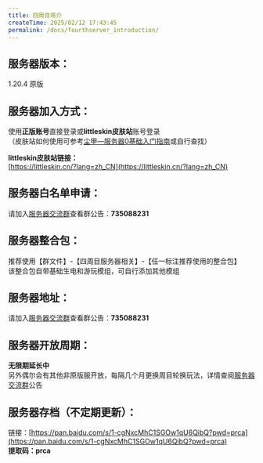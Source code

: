 ```yaml
---
title: 四周目简介
createTime: 2025/02/12 17:43:45
permalink: /docs/fourthserver_introduction/
---
```

## **服务器版本：**
1.20.4 原版

## **服务器加入方式：**
使用**正版账号**直接登录或**littleskin皮肤站**账号登录  
（皮肤站如何使用可参考[尘甲—服务器0基础入门指南](../尘甲-服务器0基础入坑指南.md)或自行查找）  

**littleskin皮肤站链接：**  
[https://littleskin.cn/?lang=zh_CN](https://littleskin.cn/?lang=zh_CN)

## **服务器白名单申请：**
请加入[服务器交流群](https://qm.qq.com/q/gPLZBdWxOw)查看群公告：**735088231**


## **服务器整合包：**
推荐使用【群文件】-【四周目服务器相关】-【任一标注推荐使用的整合包】  
该整合包自带基础生电和游玩模组，可自行添加其他模组

## **服务器地址：**
请加入[服务器交流群](https://qm.qq.com/q/gPLZBdWxOw)查看群公告：**735088231**

## **服务器开放周期：**
**无限期延长中**  
另外偶尔会有其他非原版服开放，每隔几个月更换周目轮换玩法，详情查阅[服务器交流群](https://qm.qq.com/q/gPLZBdWxOw)公告

## **服务器存档（不定期更新）：**
链接：[https://pan.baidu.com/s/1-cgNxcMhC1SGOw1qU6QibQ?pwd=prca](https://pan.baidu.com/s/1-cgNxcMhC1SGOw1qU6QibQ?pwd=prca)  
**提取码：prca**
